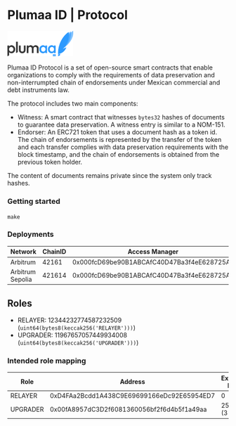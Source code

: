 # Plumaa ID | Protocol

<img src="./images/logo.png" width="150" alt="Plumaa ID">

Plumaa ID Protocol is a set of open-source smart contracts that enable organizations to comply with the requirements of data preservation and non-interrumpted chain of endorsements under Mexican commercial and debt instruments law.

The protocol includes two main components:

- Witness: A smart contract that witnesses `bytes32` hashes of documents to guarantee data preservation. A witness entry is similar to a NOM-151.
- Endorser: An ERC721 token that uses a document hash as a token id. The chain of endorsements is represented by the transfer of the token and each transfer complies with data preservation requirements with the block timestamp, and the chain of endorsements is obtained from the previous token holder.

The content of documents remains private since the system only track hashes.

### Getting started

```
make
```

### Deployments

| Network          | ChainID | Access Manager                             | Witness Proxy                              | Endorser Proxy                             |
| ---------------- | ------- | ------------------------------------------ | ------------------------------------------ | ------------------------------------------ |
| Arbitrum         | 42161   | 0x000fcD69be90B1ABCAfC40D47Ba3f4eE628725Aa | 0x008CFe0543dB8d5000219433dca6E59D482177Aa | 0x0065313718d91863De3cB78A5C188990A67093Aa |
| Arbitrum Sepolia | 421614  | 0x000fcD69be90B1ABCAfC40D47Ba3f4eE628725Aa | 0x008CFe0543dB8d5000219433dca6E59D482177Aa | 0x0065313718d91863De3cB78A5C188990A67093Aa |

## Roles

- RELAYER: 12344232774587232509 (`uint64(bytes8(keccak256('RELAYER')))`)
- UPGRADER: 11967657057449934008 (`uint64(bytes8(keccak256('UPGRADER')))`)

### Intended role mapping

| Role     | Address                                    | Execution Delay |
| -------- | ------------------------------------------ | --------------- |
| RELAYER  | 0xD4FAa2Bcdd1A438C9E69699166eDc92E65954ED7 | 0               |
| UPGRADER | 0x00fA8957dC3D2f6081360056bf2f6d4b5f1a49aa | 259200 (3 days) |
